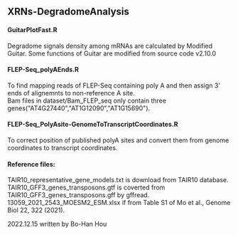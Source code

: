 ## XRNs-DegradomeAnalysis

#### GuitarPlotFast.R  
Degradome signals density among mRNAs are calculated by Modified Guitar. Some functions of Guitar are modified from source code v2.10.0

#### FLEP-Seq_polyAEnds.R  
To find mapping reads of FLEP-Seq containing poly A and then assign 3' ends of alignemnts to non-reference A site.  
Bam files in dataset/Bam_FLEP_seq only contain three genes("AT4G27440","AT1G12090","AT1G15690").  

#### FLEP-Seq_PolyAsite-GenomeToTranscriptCoordinates.R  
To correct position of published polyA sites and convert them from genome coordinates to transcript coordinates.  

#### Reference files:  
TAIR10_representative_gene_models.txt is download from TAIR10 database.  
TAIR10_GFF3_genes_transposons.gtf is coverted from TAIR10_GFF3_genes_transposons.gff by gffread.  
13059_2021_2543_MOESM2_ESM.xlsx if from Table S1 of Mo et al., Genome Biol 22, 322 (2021).

2022.12.15 written by Bo-Han Hou
